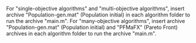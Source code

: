 For "single-objective algorithms" and "multi-objective algorithms", insert archive "Population-gen.mat" (Population initial) in each algorithm folder to run the archive "main.m".
For "many-objective algorithms", insert archive "Population-gen.mat" (Population initial) and "PFMaFX" (Pareto Front) archives in each algorithm folder to run the archive "main.m".
